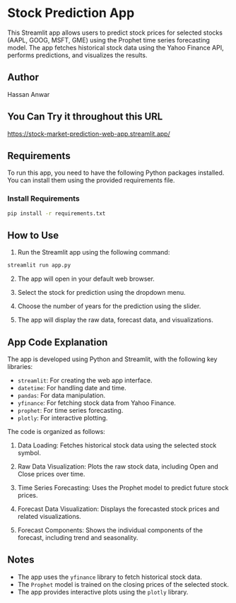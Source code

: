 # Stock Prediction App

This Streamlit app allows users to predict stock prices for selected stocks (AAPL, GOOG, MSFT, GME) using the Prophet time series forecasting model. The app fetches historical stock data using the Yahoo Finance API, performs predictions, and visualizes the results.

## Author

Hassan Anwar

## You Can Try it throughout this URL
https://stock-market-prediction-web-app.streamlit.app/


## Requirements

To run this app, you need to have the following Python packages installed. You can install them using the provided requirements file.

### Install Requirements

```bash
pip install -r requirements.txt
```

## How to Use

1. Run the Streamlit app using the following command:

```bash
streamlit run app.py
```

2. The app will open in your default web browser.

3. Select the stock for prediction using the dropdown menu.

4. Choose the number of years for the prediction using the slider.

5. The app will display the raw data, forecast data, and visualizations.

## App Code Explanation

The app is developed using Python and Streamlit, with the following key libraries:

- `streamlit`: For creating the web app interface.
- `datetime`: For handling date and time.
- `pandas`: For data manipulation.
- `yfinance`: For fetching stock data from Yahoo Finance.
- `prophet`: For time series forecasting.
- `plotly`: For interactive plotting.

The code is organized as follows:

1. Data Loading: Fetches historical stock data using the selected stock symbol.

2. Raw Data Visualization: Plots the raw stock data, including Open and Close prices over time.

3. Time Series Forecasting: Uses the Prophet model to predict future stock prices.

4. Forecast Data Visualization: Displays the forecasted stock prices and related visualizations.

5. Forecast Components: Shows the individual components of the forecast, including trend and seasonality.

## Notes

- The app uses the `yfinance` library to fetch historical stock data.
- The `Prophet` model is trained on the closing prices of the selected stock.
- The app provides interactive plots using the `plotly` library.
